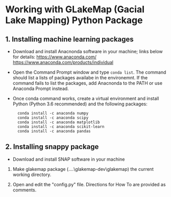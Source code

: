 # Working with GLakeMap (Gacial Lake Mapping) Python Package

## 1. Installing machine learning packages
- Download and install Anacnonda software in your machine; links below for details:
	https://www.anaconda.com/
	https://www.anaconda.com/products/individual
- Open the Command Prompt window and type `conda list`. The command should list a lists of packages availabe in the environemnt. If the command fails to list the packages, add Anacnonda to the PATH or use  Anaconda Prompt instead.
- Once conda command works, create a  virtual environment and install Python (Python 3.6 recommended) and the following packages:
		
		conda install -c anaconda numpy
		conda install -c anaconda scipy
		conda install -c anaconda matplotlib
		conda install -c anaconda scikit-learn
		conda install -c anaconda pandas

## 2. Installing snappy package
* Download and install SNAP software in your machine
1) Make glakemap package (..\..\glakemap-dev\glakemap) the current working directory.

2) Open and edit the "config.py" file. Directions for How To are provided as comments.
